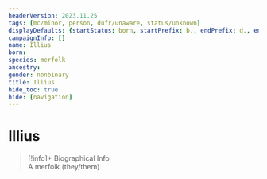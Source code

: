 ```yaml
---
headerVersion: 2023.11.25
tags: [mc/minor, person, dufr/unaware, status/unknown]
displayDefaults: {startStatus: born, startPrefix: b., endPrefix: d., endStatus: died}
campaignInfo: []
name: Illius
born:
species: merfolk
ancestry:
gender: nonbinary
title: Illius
hide_toc: true
hide: [navigation]
---
```

# Illius
>[!info]+ Biographical Info  
> A merfolk (they/them)


